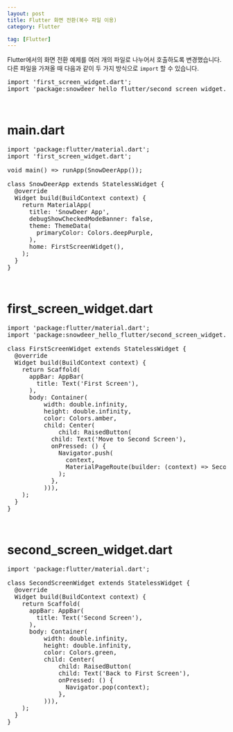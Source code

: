 ```yaml
---
layout: post
title: Flutter 화면 전환(복수 파일 이용)
category: Flutter

tag: [Flutter]
---
```


Flutter에서의 화면 전환 예제를 여러 개의 파일로 나누어서 호출하도록 변경했습니다.
다른 파일을 가져올 때 다음과 같이 두 가지 방식으로 `import` 할 수 있습니다.

<pre class="prettyprint">
import 'first_screen_widget.dart';
import 'package:snowdeer_hello_flutter/second_screen_widget.dart';
</pre>

<br>

# main.dart

<pre class="prettyprint">
import 'package:flutter/material.dart';
import 'first_screen_widget.dart';

void main() => runApp(SnowDeerApp());

class SnowDeerApp extends StatelessWidget {
  @override
  Widget build(BuildContext context) {
    return MaterialApp(
      title: 'SnowDeer App',
      debugShowCheckedModeBanner: false,
      theme: ThemeData(
        primaryColor: Colors.deepPurple,
      ),
      home: FirstScreenWidget(),
    );
  }
}
</pre>

<br>

# first_screen_widget.dart

<pre class="prettyprint">
import 'package:flutter/material.dart';
import 'package:snowdeer_hello_flutter/second_screen_widget.dart';

class FirstScreenWidget extends StatelessWidget {
  @override
  Widget build(BuildContext context) {
    return Scaffold(
      appBar: AppBar(
        title: Text('First Screen'),
      ),
      body: Container(
          width: double.infinity,
          height: double.infinity,
          color: Colors.amber,
          child: Center(
              child: RaisedButton(
            child: Text('Move to Second Screen'),
            onPressed: () {
              Navigator.push(
                context,
                MaterialPageRoute(builder: (context) => SecondScreenWidget()),
              );
            },
          ))),
    );
  }
}
</pre>

<br>

# second_screen_widget.dart

<pre class="prettyprint">
import 'package:flutter/material.dart';

class SecondScreenWidget extends StatelessWidget {
  @override
  Widget build(BuildContext context) {
    return Scaffold(
      appBar: AppBar(
        title: Text('Second Screen'),
      ),
      body: Container(
          width: double.infinity,
          height: double.infinity,
          color: Colors.green,
          child: Center(
              child: RaisedButton(
              child: Text('Back to First Screen'),
              onPressed: () {
                Navigator.pop(context);
              },
          ))),
    );
  }
}
</pre>